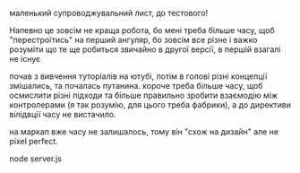 маленький супроводжувальний лист, до тестового!

Напевно це зовсім не краща робота, бо мені треба більше часу, щоб "перестроїтись" на перший ангуляр, бо зовсім все різне і важко розуміти що те ще робиться звичайно в другої версії, в першій взагалі не існує

почав з вивчення туторіалів на ютубі, потім в голові різні концепції змішались, та почалась путанина. короче треба більше часу, щоб осмислити різні підходи та більше правильно зробити взаємодію між контролерами (я так розумію, для цього треба фабрики), а до директиви вілідвції часу не вистачило.

на маркап вже часу не залишалось, тому він "схож на дизайн" але не pixel perfect.

<!-- for start app  -->

node server.js

